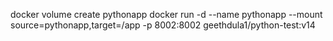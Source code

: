 docker volume create pythonapp
docker run -d --name pythonapp --mount source=pythonapp,target=/app -p 8002:8002 geethdula1/python-test:v14
